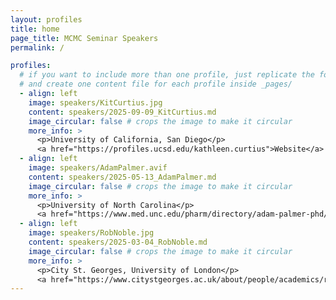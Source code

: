 ```yaml
---
layout: profiles
title: home
page_title: MCMC Seminar Speakers
permalink: /

profiles:
  # if you want to include more than one profile, just replicate the following block
  # and create one content file for each profile inside _pages/
  - align: left
    image: speakers/KitCurtius.jpg
    content: speakers/2025-09-09_KitCurtius.md
    image_circular: false # crops the image to make it circular
    more_info: >
      <p>University of California, San Diego</p>
      <a href="https://profiles.ucsd.edu/kathleen.curtius">Website</a>
  - align: left
    image: speakers/AdamPalmer.avif
    content: speakers/2025-05-13_AdamPalmer.md
    image_circular: false # crops the image to make it circular
    more_info: >
      <p>University of North Carolina</p>
      <a href="https://www.med.unc.edu/pharm/directory/adam-palmer-phd/">Website</a>
  - align: left
    image: speakers/RobNoble.jpg
    content: speakers/2025-03-04_RobNoble.md
    image_circular: false # crops the image to make it circular
    more_info: >
      <p>City St. Georges, University of London</p>
      <a href="https://www.citystgeorges.ac.uk/about/people/academics/robert-noble">Website</a>
---
```


